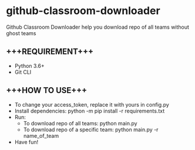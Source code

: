 # github-classroom-downloader
Github Classroom Downloader help you download repo of all teams without ghost teams

## +++REQUIREMENT+++
- Python 3.6+
- Git CLI

## +++HOW TO USE+++
- To change your access_token, replace it with yours in config.py
- Install dependencies: python -m pip install -r requirements.txt
- Run:
  + To download repo of all teams: python main.py
  + To download repo of a specific team: python main.py -r name_of_team
- Have fun!
